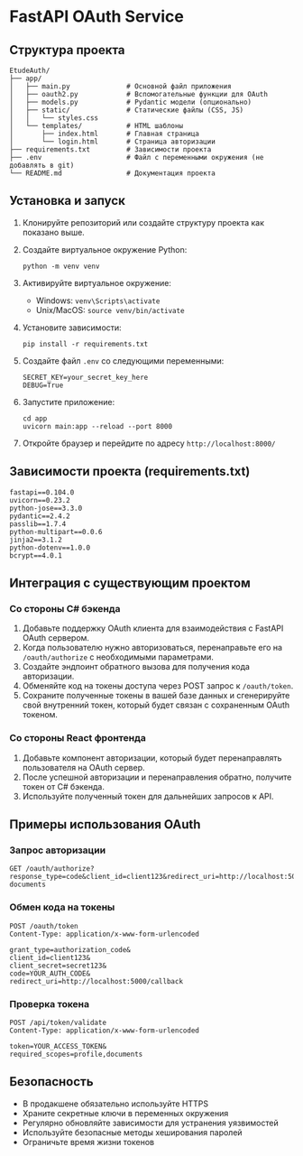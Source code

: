 # FastAPI OAuth Service

## Структура проекта

```
EtudeAuth/
├── app/
│   ├── main.py              # Основной файл приложения
│   ├── oauth2.py            # Вспомогательные функции для OAuth
│   ├── models.py            # Pydantic модели (опционально)
│   ├── static/              # Статические файлы (CSS, JS)
│   │   └── styles.css
│   └── templates/           # HTML шаблоны
│       ├── index.html       # Главная страница
│       └── login.html       # Страница авторизации
├── requirements.txt         # Зависимости проекта
├── .env                     # Файл с переменными окружения (не добавлять в git)
└── README.md                # Документация проекта
```

## Установка и запуск

1. Клонируйте репозиторий или создайте структуру проекта как показано выше.

2. Создайте виртуальное окружение Python:
   ```
   python -m venv venv
   ```

3. Активируйте виртуальное окружение:
   - Windows: `venv\Scripts\activate`
   - Unix/MacOS: `source venv/bin/activate`

4. Установите зависимости:
   ```
   pip install -r requirements.txt
   ```

5. Создайте файл `.env` со следующими переменными:
   ```
   SECRET_KEY=your_secret_key_here
   DEBUG=True
   ```

6. Запустите приложение:
   ```
   cd app
   uvicorn main:app --reload --port 8000
   ```

7. Откройте браузер и перейдите по адресу `http://localhost:8000/`

## Зависимости проекта (requirements.txt)

```
fastapi==0.104.0
uvicorn==0.23.2
python-jose==3.3.0
pydantic==2.4.2
passlib==1.7.4
python-multipart==0.0.6
jinja2==3.1.2
python-dotenv==1.0.0
bcrypt==4.0.1
```

## Интеграция с существующим проектом

### Со стороны C# бэкенда

1. Добавьте поддержку OAuth клиента для взаимодействия с FastAPI OAuth сервером.
2. Когда пользователю нужно авторизоваться, перенаправьте его на `/oauth/authorize` с необходимыми параметрами.
3. Создайте эндпоинт обратного вызова для получения кода авторизации.
4. Обменяйте код на токены доступа через POST запрос к `/oauth/token`.
5. Сохраните полученные токены в вашей базе данных и сгенерируйте свой внутренний токен, который будет связан с сохраненным OAuth токеном.

### Со стороны React фронтенда

1. Добавьте компонент авторизации, который будет перенаправлять пользователя на OAuth сервер.
2. После успешной авторизации и перенаправления обратно, получите токен от C# бэкенда.
3. Используйте полученный токен для дальнейших запросов к API.

## Примеры использования OAuth

### Запрос авторизации

```
GET /oauth/authorize?response_type=code&client_id=client123&redirect_uri=http://localhost:5000/callback&scope=profile documents
```

### Обмен кода на токены

```
POST /oauth/token
Content-Type: application/x-www-form-urlencoded

grant_type=authorization_code&
client_id=client123&
client_secret=secret123&
code=YOUR_AUTH_CODE&
redirect_uri=http://localhost:5000/callback
```

### Проверка токена

```
POST /api/token/validate
Content-Type: application/x-www-form-urlencoded

token=YOUR_ACCESS_TOKEN&
required_scopes=profile,documents
```

## Безопасность

- В продакшене обязательно используйте HTTPS
- Храните секретные ключи в переменных окружения
- Регулярно обновляйте зависимости для устранения уязвимостей
- Используйте безопасные методы хеширования паролей
- Ограничьте время жизни токенов
